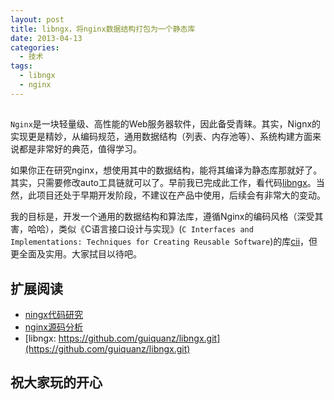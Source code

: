 ```yaml
---
layout: post
title: libngx，将nginx数据结构打包为一个静态库
date: 2013-04-13
categories:
  - 技术
tags:
  - libngx
  - nginx
---
```

## 

`Nginx`是一块轻量级、高性能的Web服务器软件，因此备受青睐。其实，Nignx的实现更是精妙，从编码规范，通用数据结构（列表、内存池等）、系统构建方面来说都是非常好的典范，值得学习。

如果你正在研究nginx，想使用其中的数据结构，能将其编译为静态库那就好了。其实，只需要修改auto工具链就可以了。早前我已完成此工作，看代码[libngx](https://github.com/guiquanz/libngx)。当然，此项目还处于早期开发阶段，不建议在产品中使用，后续会有非常大的变动。

我的目标是，开发一个通用的数据结构和算法库，遵循Nginx的编码风格（深受其害，哈哈），类似《C语言接口设计与实现》(`C Interfaces and Implementations: Techniques for Creating Reusable Software`)的库[cii](http://code.google.com/p/cii/)，但更全面及实用。大家拭目以待吧。


## 扩展阅读

* [ningx代码研究](http://code.google.com/p/nginxsrp/wiki/NginxCodeReview)
* [nginx源码分析](http://blog.csdn.net/livelylittlefish/article/details/6636229)
* [libngx: https://github.com/guiquanz/libngx.git](https://github.com/guiquanz/libngx.git)

## 祝大家玩的开心


